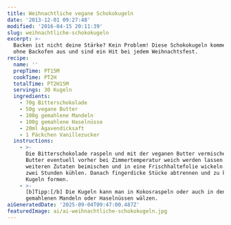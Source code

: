 ```yaml
---
title: Weihnachtliche vegane Schokokugeln
date: '2013-12-01 09:27:48'
modified: '2016-04-15 20:11:39'
slug: weihnachtliche-schokokugeln
excerpt: >-
  Backen ist nicht deine Stärke? Kein Problem! Diese Schokokugeln kommen ganz
  ohne Backofen aus und sind ein Hit bei jedem Weihnachtsfest.
recipe:
  name: ''
  prepTime: PT15M
  cookTime: PT2H
  totalTime: PT2H15M
  servings: 30 Kugeln
  ingredients:
    - 70g Bitterschokolade
    - 50g vegane Butter
    - 100g gemahlene Mandeln
    - 100g gemahlene Haselnüsse
    - 20ml Agavendicksaft
    - 1 Päckchen Vanillezucker
  instructions:
    - >-
      Die Bitterschokolade raspeln und mit der veganen Butter vermischen. Die
      Butter eventuell vorher bei Zimmertemperatur weich werden lassen. Alle
      weiteren Zutaten beimischen und in eine Frischhaltefolie wickeln. Etwa
      zwei Stunden kühlen. Danach fingerdicke Stücke abtrennen und zu kleinen
      Kugeln formen.
    - >-
      [b]Tipp:[/b] Die Kugeln kann man in Kokosraspeln oder auch in den
      gemahlenen Mandeln oder Haselnüssen wälzen.
aiGeneratedDate: '2025-09-04T09:47:00.487Z'
featuredImage: ai/ai-weihnachtliche-schokokugeln.jpg
---
```


